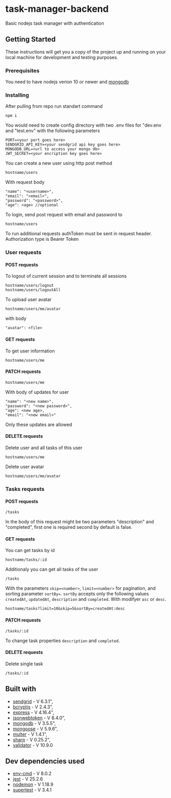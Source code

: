 # task-manager-backend

Basic nodejs task manager with authentication

## Getting Started

These instructions will get you a copy of the project up and running on your local machine for development and testing purposes.

### Prerequisites

You need to have nodejs verion 10 or newer and [mongodb](https://www.mongodb.com/)


### Installing

After pulling from repo run standart command

```
npm i
```

You would need to create config directory with two .env files for "dev.env and "test.env" with the following parameters

```
PORT=<your port goes here>
SENDGRID_API_KEY=<your sendgrid api key goes here>
MONGODB_URL=<url to access your mongo db>
JWT_SECRET=<your encription key goes here>
```

You can create a new user using http post method
```
hostname/users
```
With request body
```
"name": "<username>",
"email": "<email>",
"password": "<password>",
"age": <age> //optional
```


To login, send post request with email and password to
```
hostname/users
```
To run additional requests authToken must be sent in request header.
Authorization type is Bearer Token

### User requests

#### POST requests
To logout of current session and to terminate all sessions
```
hostname/users/logout
hostname/users/logoutAll
```
To upload user avatar
```
hostname/users/me/avatar
```
with body
```
"avatar": <file>
```
#### GET requests
To get user information
```
hostname/users/me
```
#### PATCH requests
```
hostname/users/me
```
With body of updates for user
```
"name": "<new name>",
"password": "<new password>",
"age": <new age>,
"email": "<new email>"
```
Only these updates are allowed

#### DELETE requests

Delete user and all tasks of this user
```
hostname/users/me
```
Delete user avatar
```
hostname/users/me/avatar
```

### Tasks requests
#### POST requests
```
/tasks
```
In the body of this request might be two parameters "description" and "completed", first one is required second by default is false. 

#### GET requests
You can get tasks by id
```
hostname/tasks/:id
```
Additionaly you can get all tasks of the user
```
/tasks
```
With the parameters ```skip=<number>```, ```limit=<number>``` for pagination,
and sorting parameter ```sortBy=```.
```sortBy``` accepts only the following values ```createdAt```, ```updatedAt```, ```description``` and ```completed```. 
With modifyer ```asc``` or ```desc```.
```
hostname/tasks?limit=10&skip=5&sortBy=createdAt:desc
```
#### PATCH requests
```
/tasks/:id
```
To change task properties ```description``` and ```completed```.

#### DELETE requests
Delete single task
```
/tasks/:id
```
## Built with
* [sendgrid](https://sendgrid.com/) - V 6.3.1",
* [bcryptjs](https://www.npmjs.com/package/bcryptjs) - V 2.4.3",
* [express](https://www.npmjs.com/package/express) - V 4.16.4",
* [jsonwebtoken](https://www.npmjs.com/package/jsonwebtoken) - V 8.4.0",
* [mongodb](https://www.npmjs.com/package/mongodb) - V 3.5.5",
* [mongoose](https://www.npmjs.com/package/mongoose) - V 5.9.6",
* [multer](https://www.npmjs.com/package/multer) - V 1.4.1",
* [sharp](https://www.npmjs.com/package/sharp) - V 0.25.2",
* [validator](https://www.npmjs.com/package/validator) - V 10.9.0

## Dev dependencies used
* [env-cmd](https://www.npmjs.com/package/env-cmd) - V 8.0.2
* [jest](https://www.npmjs.com/package/jest) - V 25.2.6
* [nodemon](https://www.npmjs.com/package/nodemon)  - V 1.18.9
* [supertest](https://www.npmjs.com/package/supertest) - V 3.4.1



